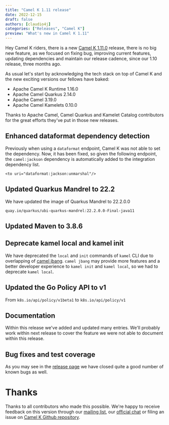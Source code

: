 ```yaml
---
title: "Camel K 1.11 release"
date: 2022-12-15
draft: false
authors: [claudio4j]
categories: ["Releases", "Camel K"]
preview: "What's new in Camel K 1.11"
---
```


Hey Camel K riders, there is a new [Camel K 1.11.0](https://github.com/apache/camel-k/releases/tag/v1.11.0) release, there is no big new feature, as we focused on fixing bug, improving current features, updating dependencies and maintain our release cadence, since our 1.10 release, three months ago.

As usual let's start by acknowledging the tech stack on top of Camel K and the new exciting versions our fellows have baked:

* Apache Camel K Runtime 1.16.0
* Apache Camel Quarkus 2.14.0
* Apache Camel 3.19.0
* Apache Camel Kamelets 0.10.0

Thanks to Apache Camel, Camel Quarkus and Kamelet Catalog contributors for the great efforts they've put in those new releases.

## Enhanced dataformat dependency detection

Previously when using a `dataformat` endpoint, Camel K was not able to set the dependency. Now, it has been fixed, so given the following endpoint, the `camel:jackson` dependency is automatically added to the integration dependency list.

```
<to uri="dataformat:jackson:unmarshal"/>
```

## Updated Quarkus Mandrel to 22.2

We have updated the image of Quarkus Mandrel to 22.2.0.0

```
quay.io/quarkus/ubi-quarkus-mandrel:22.2.0.0-Final-java11
```

## Updated Maven to 3.8.6

## Deprecate kamel local and kamel init

We have deprecated the `local` and `init` commands of `kamel` CLI due to overlapping of [camel jbang](/manual/camel-jbang.html).
`camel jbang` may provide more features and a better developer experience to `kamel init` and `kamel local`, so we had to deprecate `kamel local`.

## Updated the Go Policy API to v1

From `k8s.io/api/policy/v1beta1` to `k8s.io/api/policy/v1`

## Documentation

Within this release we've added and updated many entries. We'll probably work within next release to cover the feature we were not able to document within this release.

## Bug fixes and test coverage

As you may see in the [release page](https://github.com/apache/camel-k/releases/tag/v1.11.0) we have closed quite a good number of known bugs as well.

# Thanks

Thanks to all contributors who made this possible. We're happy to receive feedback on this version through our [mailing list](/community/mailing-list/), our [official chat](https://camel.zulipchat.com/) or filing an issue on [Camel K Github repository](https://github.com/apache/camel-k).
